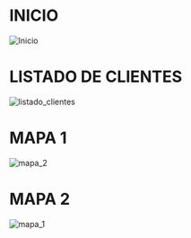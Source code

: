 # INICIO
![Inicio](https://user-images.githubusercontent.com/22630249/75393220-33d1d000-58b3-11ea-9d7f-ef77aade39ca.JPG)

# LISTADO DE CLIENTES
![listado_clientes](https://user-images.githubusercontent.com/22630249/75393281-59f77000-58b3-11ea-9c8b-84cb94bfcdd7.JPG)

# MAPA 1
![mapa_2](https://user-images.githubusercontent.com/22630249/75393355-7e534c80-58b3-11ea-8aee-21798ebed7a7.JPG)

# MAPA 2
![mapa_1](https://user-images.githubusercontent.com/22630249/75393468-c4101500-58b3-11ea-961f-b4b03f7398d9.JPG)


